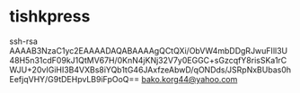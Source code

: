 tishkpress
==========
ssh-rsa AAAAB3NzaC1yc2EAAAADAQABAAAAgQCtQXi/ObVW4mbDDgRJwuFIll3U48H5n31cdF09kJ1QtMV67H/0KnN4jKNj32V7y0EGGC+sGzcqfY8risSKa1rCWJU+20vIGiHI3B4VXBs8iYQb1tG46JAxfzeAbwD/qONDds/JSRpNxBUbas0hEefjqVHY/G9tDEHpvLB9iFpOoQ== bako.korg44@yahoo.com
